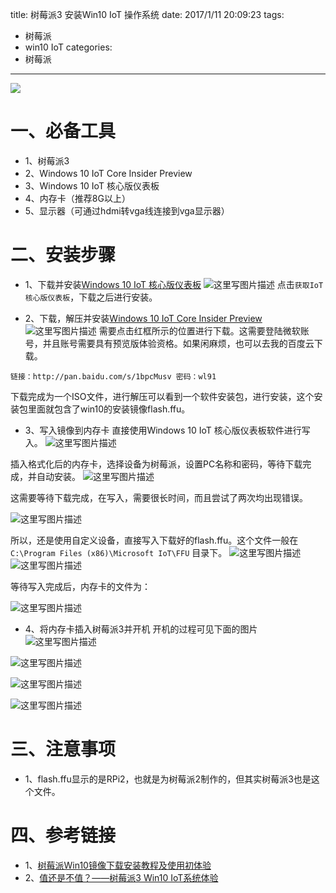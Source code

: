 title: 树莓派3 安装Win10 IoT 操作系统
date: 2017/1/11 20:09:23
tags:
- 树莓派
- win10 IoT
categories:
- 树莓派
---

![](http://od68ytlrn.bkt.clouddn.com/win10%20IoT.png)

# 一、必备工具
- 1、树莓派3
- 2、Windows 10 IoT Core Insider Preview
- 3、Windows 10 IoT 核心版仪表板
- 4、内存卡（推荐8G以上）
- 5、显示器（可通过hdmi转vga线连接到vga显示器）

<!-- more -->

# 二、安装步骤
- 1、下载并安装[Windows 10 IoT 核心版仪表板](https://developer.microsoft.com/zh-cn/windows/iot/Downloads.htm)
![这里写图片描述](http://p7tst3obo.bkt.clouddn.com/20170111191012837?imageView2/0/interlace/1/q/100|watermark/2/text/Y3lhbmcudGVjaA==/font/Y29uc29sYXM=/fontsize/720/fill/I0Q0RUVGMQ==/dissolve/69/gravity/SouthEast/dx/10/dy/10)
点击`获取IoT核心版仪表板`，下载之后进行安装。

- 2、下载，解压并安装[Windows 10 IoT Core Insider Preview](https://developer.microsoft.com/zh-cn/windows/iot/Downloads.htm)
![这里写图片描述](http://p7tst3obo.bkt.clouddn.com/20170111191154884?imageView2/0/interlace/1/q/100|watermark/2/text/Y3lhbmcudGVjaA==/font/Y29uc29sYXM=/fontsize/720/fill/I0Q0RUVGMQ==/dissolve/69/gravity/SouthEast/dx/10/dy/10)
需要点击红框所示的位置进行下载。这需要登陆微软账号，并且账号需要具有预览版体验资格。如果闲麻烦，也可以去我的百度云下载。
```
链接：http://pan.baidu.com/s/1bpcMusv 密码：wl91
```
下载完成为一个ISO文件，进行解压可以看到一个软件安装包，进行安装，这个安装包里面就包含了win10的安装镜像flash.ffu。

- 3、写入镜像到内存卡
直接使用Windows 10 IoT 核心版仪表板软件进行写入。
![这里写图片描述](http://p7tst3obo.bkt.clouddn.com/20170111192717906?imageView2/0/interlace/1/q/100|watermark/2/text/Y3lhbmcudGVjaA==/font/Y29uc29sYXM=/fontsize/720/fill/I0Q0RUVGMQ==/dissolve/69/gravity/SouthEast/dx/10/dy/10)

插入格式化后的内存卡，选择设备为树莓派，设置PC名称和密码，等待下载完成，并自动安装。
![这里写图片描述](http://p7tst3obo.bkt.clouddn.com/20170111192529617?imageView2/0/interlace/1/q/100|watermark/2/text/Y3lhbmcudGVjaA==/font/Y29uc29sYXM=/fontsize/720/fill/I0Q0RUVGMQ==/dissolve/69/gravity/SouthEast/dx/10/dy/10)

这需要等待下载完成，在写入，需要很长时间，而且尝试了两次均出现错误。

![这里写图片描述](http://p7tst3obo.bkt.clouddn.com/20170111192920733?imageView2/0/interlace/1/q/100|watermark/2/text/Y3lhbmcudGVjaA==/font/Y29uc29sYXM=/fontsize/720/fill/I0Q0RUVGMQ==/dissolve/69/gravity/SouthEast/dx/10/dy/10)

所以，还是使用自定义设备，直接写入下载好的flash.ffu。这个文件一般在`C:\Program Files (x86)\Microsoft IoT\FFU` 目录下。
![这里写图片描述](http://p7tst3obo.bkt.clouddn.com/20170111193256706?imageView2/0/interlace/1/q/100|watermark/2/text/Y3lhbmcudGVjaA==/font/Y29uc29sYXM=/fontsize/720/fill/I0Q0RUVGMQ==/dissolve/69/gravity/SouthEast/dx/10/dy/10)
![这里写图片描述](http://p7tst3obo.bkt.clouddn.com/20170111193346724?imageView2/0/interlace/1/q/100|watermark/2/text/Y3lhbmcudGVjaA==/font/Y29uc29sYXM=/fontsize/720/fill/I0Q0RUVGMQ==/dissolve/69/gravity/SouthEast/dx/10/dy/10)

等待写入完成后，内存卡的文件为：

![这里写图片描述](http://p7tst3obo.bkt.clouddn.com/20170111193421144?imageView2/0/interlace/1/q/100|watermark/2/text/Y3lhbmcudGVjaA==/font/Y29uc29sYXM=/fontsize/720/fill/I0Q0RUVGMQ==/dissolve/69/gravity/SouthEast/dx/10/dy/10)

- 4、将内存卡插入树莓派3并开机
开机的过程可见下面的图片
![这里写图片描述](http://p7tst3obo.bkt.clouddn.com/20170111195811869?imageView2/0/interlace/1/q/100|watermark/2/text/Y3lhbmcudGVjaA==/font/Y29uc29sYXM=/fontsize/720/fill/I0Q0RUVGMQ==/dissolve/69/gravity/SouthEast/dx/10/dy/10)

![这里写图片描述](http://p7tst3obo.bkt.clouddn.com/20170111195824531?imageView2/0/interlace/1/q/100|watermark/2/text/Y3lhbmcudGVjaA==/font/Y29uc29sYXM=/fontsize/720/fill/I0Q0RUVGMQ==/dissolve/69/gravity/SouthEast/dx/10/dy/10)

![这里写图片描述](http://p7tst3obo.bkt.clouddn.com/20170111195835197?imageView2/0/interlace/1/q/100|watermark/2/text/Y3lhbmcudGVjaA==/font/Y29uc29sYXM=/fontsize/720/fill/I0Q0RUVGMQ==/dissolve/69/gravity/SouthEast/dx/10/dy/10)

![这里写图片描述](http://p7tst3obo.bkt.clouddn.com/20170111195930855?imageView2/0/interlace/1/q/100|watermark/2/text/Y3lhbmcudGVjaA==/font/Y29uc29sYXM=/fontsize/720/fill/I0Q0RUVGMQ==/dissolve/69/gravity/SouthEast/dx/10/dy/10)


# 三、注意事项
- 1、flash.ffu显示的是RPi2，也就是为树莓派2制作的，但其实树莓派3也是这个文件。

# 四、参考链接
- 1、[树莓派Win10镜像下载安装教程及使用初体验](http://bbs.ickey.cn/community/forum.php?mod=viewthread&tid=44814)
- 2、[值还是不值？——树莓派3 Win10 IoT系统体验](http://www.eeboard.com/evaluation/raspberry-win10-iot/3/)
